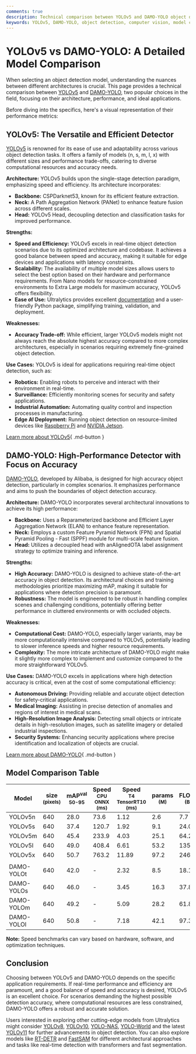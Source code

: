 ```yaml
---
comments: true
description: Technical comparison between YOLOv5 and DAMO-YOLO object detection models, highlighting architecture, performance, and use cases.
keywords: YOLOv5, DAMO-YOLO, object detection, computer vision, model comparison, Ultralytics
---
```


# YOLOv5 vs DAMO-YOLO: A Detailed Model Comparison

When selecting an object detection model, understanding the nuances between different architectures is crucial. This page provides a technical comparison between [YOLOv5](https://github.com/ultralytics/ultralytics) and [DAMO-YOLO](https://github.com/tinyvision/damo-yolo), two popular choices in the field, focusing on their architecture, performance, and ideal applications.

Before diving into the specifics, here's a visual representation of their performance metrics:

<script async src="https://cdn.jsdelivr.net/npm/chart.js@3.9.1/dist/chart.min.js"></script>
<script defer src="../../javascript/benchmark.js"></script>

<canvas id="modelComparisonChart" width="1024" height="400" active-models='["YOLOv5", "DAMO-YOLO"]'></canvas>

## YOLOv5: The Versatile and Efficient Detector

[YOLOv5](https://github.com/ultralytics/ultralytics) is renowned for its ease of use and adaptability across various object detection tasks. It offers a family of models (n, s, m, l, x) with different sizes and performance trade-offs, catering to diverse computational resources and accuracy needs.

**Architecture:** YOLOv5 builds upon the single-stage detection paradigm, emphasizing speed and efficiency. Its architecture incorporates:

- **Backbone:** CSPDarknet53, known for its efficient feature extraction.
- **Neck:** A Path Aggregation Network (PANet) to enhance feature fusion across different scales.
- **Head:** YOLOv5 Head, decoupling detection and classification tasks for improved performance.

**Strengths:**

- **Speed and Efficiency:** YOLOv5 excels in real-time object detection scenarios due to its optimized architecture and codebase. It achieves a good balance between speed and accuracy, making it suitable for edge devices and applications with latency constraints.
- **Scalability:** The availability of multiple model sizes allows users to select the best option based on their hardware and performance requirements. From Nano models for resource-constrained environments to Extra Large models for maximum accuracy, YOLOv5 offers flexibility.
- **Ease of Use:** Ultralytics provides excellent [documentation](https://docs.ultralytics.com/yolov5/) and a user-friendly Python package, simplifying training, validation, and deployment.

**Weaknesses:**

- **Accuracy Trade-off:** While efficient, larger YOLOv5 models might not always reach the absolute highest accuracy compared to more complex architectures, especially in scenarios requiring extremely fine-grained object detection.

**Use Cases:** YOLOv5 is ideal for applications requiring real-time object detection, such as:

- **Robotics:** Enabling robots to perceive and interact with their environment in real-time.
- **Surveillance:** Efficiently monitoring scenes for security and safety applications.
- **Industrial Automation:** Automating quality control and inspection processes in manufacturing.
- **Edge AI Deployment:** Running object detection on resource-limited devices like [Raspberry Pi](https://docs.ultralytics.com/guides/raspberry-pi/) and [NVIDIA Jetson](https://docs.ultralytics.com/guides/nvidia-jetson/).

[Learn more about YOLOv5](https://docs.ultralytics.com/models/yolov5/){ .md-button }

## DAMO-YOLO: High-Performance Detector with Focus on Accuracy

[DAMO-YOLO](https://github.com/tinyvision/damo-yolo), developed by Alibaba, is designed for high accuracy object detection, particularly in complex scenarios. It emphasizes performance and aims to push the boundaries of object detection accuracy.

**Architecture:** DAMO-YOLO incorporates several architectural innovations to achieve its high performance:

- **Backbone:** Uses a Reparameterized backbone and Efficient Layer Aggregation Network (ELAN) to enhance feature representation.
- **Neck:** Employs a custom Feature Pyramid Network (FPN) and Spatial Pyramid Pooling - Fast (SPPF) module for multi-scale feature fusion.
- **Head:** Utilizes a decoupled head with anAlignedOTA label assignment strategy to optimize training and inference.

**Strengths:**

- **High Accuracy:** DAMO-YOLO is designed to achieve state-of-the-art accuracy in object detection. Its architectural choices and training methodologies prioritize maximizing mAP, making it suitable for applications where detection precision is paramount.
- **Robustness:** The model is engineered to be robust in handling complex scenes and challenging conditions, potentially offering better performance in cluttered environments or with occluded objects.

**Weaknesses:**

- **Computational Cost:** DAMO-YOLO, especially larger variants, may be more computationally intensive compared to YOLOv5, potentially leading to slower inference speeds and higher resource requirements.
- **Complexity:** The more intricate architecture of DAMO-YOLO might make it slightly more complex to implement and customize compared to the more straightforward YOLOv5.

**Use Cases:** DAMO-YOLO excels in applications where high detection accuracy is critical, even at the cost of some computational efficiency:

- **Autonomous Driving:** Providing reliable and accurate object detection for safety-critical applications.
- **Medical Imaging:** Assisting in precise detection of anomalies and regions of interest in medical scans.
- **High-Resolution Image Analysis:** Detecting small objects or intricate details in high-resolution images, such as satellite imagery or detailed industrial inspections.
- **Security Systems:** Enhancing security applications where precise identification and localization of objects are crucial.

[Learn more about DAMO-YOLO](https://github.com/tinyvision/damo-yolo){ .md-button }

## Model Comparison Table

| Model      | size<br><sup>(pixels) | mAP<sup>val<br>50-95 | Speed<br><sup>CPU ONNX<br>(ms) | Speed<br><sup>T4 TensorRT10<br>(ms) | params<br><sup>(M) | FLOPs<br><sup>(B) |
| ---------- | --------------------- | -------------------- | ------------------------------ | ----------------------------------- | ------------------ | ----------------- |
| YOLOv5n    | 640                   | 28.0                 | 73.6                           | 1.12                                | 2.6                | 7.7               |
| YOLOv5s    | 640                   | 37.4                 | 120.7                          | 1.92                                | 9.1                | 24.0              |
| YOLOv5m    | 640                   | 45.4                 | 233.9                          | 4.03                                | 25.1               | 64.2              |
| YOLOv5l    | 640                   | 49.0                 | 408.4                          | 6.61                                | 53.2               | 135.0             |
| YOLOv5x    | 640                   | 50.7                 | 763.2                          | 11.89                               | 97.2               | 246.4             |
|            |                       |                      |                                |                                     |                    |                   |
| DAMO-YOLOt | 640                   | 42.0                 | -                              | 2.32                                | 8.5                | 18.1              |
| DAMO-YOLOs | 640                   | 46.0                 | -                              | 3.45                                | 16.3               | 37.8              |
| DAMO-YOLOm | 640                   | 49.2                 | -                              | 5.09                                | 28.2               | 61.8              |
| DAMO-YOLOl | 640                   | 50.8                 | -                              | 7.18                                | 42.1               | 97.3              |

**Note:** Speed benchmarks can vary based on hardware, software, and optimization techniques.

## Conclusion

Choosing between YOLOv5 and DAMO-YOLO depends on the specific application requirements. If real-time performance and efficiency are paramount, and a good balance of speed and accuracy is desired, YOLOv5 is an excellent choice. For scenarios demanding the highest possible detection accuracy, where computational resources are less constrained, DAMO-YOLO offers a robust and accurate solution.

Users interested in exploring other cutting-edge models from Ultralytics might consider [YOLOv8](https://www.ultralytics.com/yolo), [YOLOv10](https://docs.ultralytics.com/models/yolov10/), [YOLO-NAS](https://docs.ultralytics.com/models/yolo-nas/), [YOLO-World](https://docs.ultralytics.com/models/yolo-world/) and the latest [YOLOv11](https://docs.ultralytics.com/models/yolo11/) for further advancements in object detection. You can also explore models like [RT-DETR](https://docs.ultralytics.com/models/rtdetr/) and [FastSAM](https://docs.ultralytics.com/models/fast-sam/) for different architectural approaches and tasks like real-time detection with transformers and fast segmentation.
